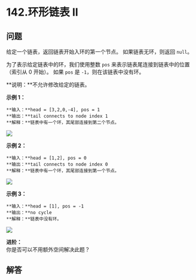 # 142.环形链表 II

## 问题

给定一个链表，返回链表开始入环的第一个节点。 如果链表无环，则返回 `null`。

为了表示给定链表中的环，我们使用整数 `pos` 来表示链表尾连接到链表中的位置（索引从 0 开始）。 如果 `pos` 是 `-1`，则在该链表中没有环。

**说明：**不允许修改给定的链表。

**示例 1：**

```
**输入：**head = [3,2,0,-4], pos = 1
**输出：**tail connects to node index 1
**解释：**链表中有一个环，其尾部连接到第二个节点。

```

![](https://assets.leetcode-cn.com/aliyun-lc-upload/uploads/2018/12/07/circularlinkedlist.png)

**示例 2：**

```
**输入：**head = [1,2], pos = 0
**输出：**tail connects to node index 0
**解释：**链表中有一个环，其尾部连接到第一个节点。

```

![](https://assets.leetcode-cn.com/aliyun-lc-upload/uploads/2018/12/07/circularlinkedlist_test2.png)

**示例 3：**

```
**输入：**head = [1], pos = -1
**输出：**no cycle
**解释：**链表中没有环。

```

![](https://assets.leetcode-cn.com/aliyun-lc-upload/uploads/2018/12/07/circularlinkedlist_test3.png)

**进阶：**  
你是否可以不用额外空间解决此题？



## 解答

